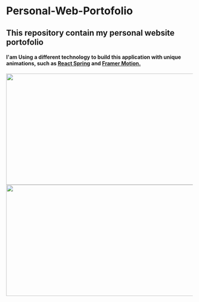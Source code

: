 # Personal-Web-Portofolio
<h2>This repository contain my personal website portofolio</h2>
<h4>I'am Using a different technology to build this application with unique animations, such as <a href="https://react-spring.dev/hooks/use-trail#demos">React Spring</a> and <a href="https://www.framer.com/docs/">Framer Motion.</a></h4>

<div align="center">
<img src="https://www.svgrepo.com/show/354263/react-spring.svg" width="600" height="300">
<img src="https://konstantinlebedev.com/static/76d81ec25cd799b15cd16c0b16e869af/cover.png" width="600" height="300">
</div>